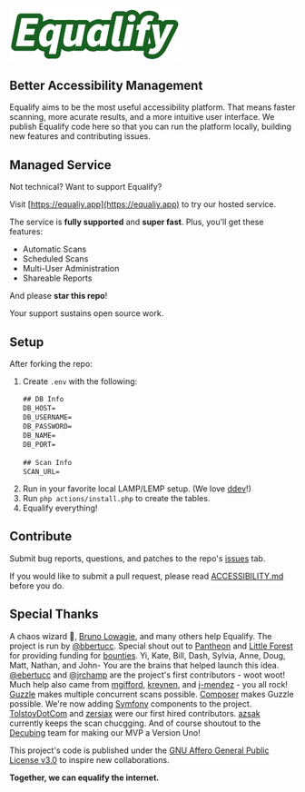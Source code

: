 <img src="logo.svg" alt="Equalify Logo" width="300">

## Better Accessibility Management
Equalify aims to be the most useful accessibility platform. That means faster scanning, more acurate results, and a more intuitive user interface. We publish Equalify code here so that you can run the platform locally, building new features and contributing issues.

## Managed Service
Not technical? Want to support Equalify?

Visit [https://equaliy.app](https://equaliy.app) to try our hosted service.

The service is <strong>fully supported</strong> and <strong>super fast</strong>. Plus, you'll get these features:
- Automatic Scans
- Scheduled Scans
- Multi-User Administration
- Shareable Reports

And please <b>star this repo</b>!

Your support sustains open source work.

## Setup
After forking the repo: 
1. Create `.env` with the following:
    ```
    ## DB Info
    DB_HOST=
    DB_USERNAME=
    DB_PASSWORD=
    DB_NAME=
    DB_PORT=

    ## Scan Info
    SCAN_URL=
    ```
2. Run in your favorite local LAMP/LEMP setup. (We love [ddev](https://github.com/ddev/ddev)!)
3. Run `php actions/install.php` to create the tables.
4. Equalify everything!

## Contribute
Submit bug reports, questions, and patches to the repo's [issues](https://github.com/EqualifyEverything/equalify/issues) tab.

If you would like to submit a pull request, please read [ACCESSIBILITY.md](/ACCESSIBILITY.md) before you do.

## Special Thanks
A chaos wizard 🧙, [Bruno Lowagie](https://lowagie.com), and many others help Equalify. The project is run by [@bbertucc](https://github.com/bbertucc). Special shout out to [Pantheon](https://pantheon.io/) and [Little Forest](https://littleforest.co.uk/feature/web-accessibility/) for providing funding for [bounties](https://github.com/bbertucc/equalify/issues?q=is%3Aopen+is%3Aissue+label%3Abountied). Yi, Kate, Bill, Dash, Sylvia, Anne, Doug, Matt, Nathan, and John- You are the brains that helped launch this idea. [@ebertucc](https://github.com/ebertucc) and [@jrchamp](https://github.com/jrchamp) are the project's first contributors - woot woot! Much help also came from [mgifford](https://github.com/mgifford), [kreynen](https://github.com/kreynen), and [j-mendez](https://github.com/j-mendez) - you all rock! [Guzzle](https://github.com/guzzle/guzzle) makes multiple concurrent scans possible. [Composer](https://getcomposer.org/) makes Guzzle possible. We're now adding [Symfony](https://symfony.com) components to the project. [TolstoyDotCom](https://github.com/TolstoyDotCom) and [zersiax](https://github.com/zersiax) were our first hired contributors. [azsak](https://github.com/azdak) currently keeps the scan chucgging. And of course shoutout to the [Decubing](https://github.com/decubing) team for making our MVP a Version Uno!

This project's code is published under the [GNU Affero General Public License v3.0](https://github.com/bbertucc/equalify/blob/main/LICENSE) to inspire new collaborations.

**Together, we can equalify the internet.**
